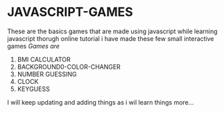 # JAVASCRIPT-GAMES


These are the basics games that are made using javascript while learning javascript thorugh online tutorial i have made these few small interactive games 
*Games are*
1. BMI CALCULATOR
2. BACKGROUND0-COLOR-CHANGER
3. NUMBER GUESSING
4. CLOCK
5. KEYGUESS

I will keep updating and adding things as i wil learn things more...
